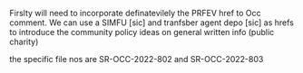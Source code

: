 Firslty will need to incorporate definatevilely the PRFEV href to Occ comment. We can use a SIMFU [sic] and tranfsber agent depo [sic] as hrefs to introduce the community policy  ideas on general written info (public charity)

the specific file nos are SR-OCC-2022-802 and SR-OCC-2022-803